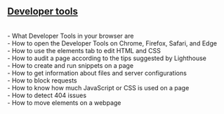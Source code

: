 ## <ins>**Developer tools**</ins><br>
<br>
- What Developer Tools in your browser are<br>
- How to open the Developer Tools on Chrome, Firefox, Safari, and Edge<br>
- How to use the elements tab to edit HTML and CSS<br>
- How to audit a page according to the tips suggested by Lighthouse<br>
- How to create and run snippets on a page<br>
- How to get information about files and server configurations<br>
- How to block requests<br>
- How to know how much JavaScript or CSS is used on a page<br>
- How to detect 404 issues<br>
- How to move elements on a webpage<br>
